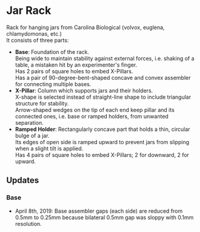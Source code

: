 # Jar Rack

Rack for hanging jars from Carolina Biological (volvox, euglena, chlamydomonas, etc.)  
It consists of three parts:
* **Base**: Foundation of the rack.  
Being wide to maintain stability against external forces, i.e. shaking of a table, a mistaken hit by an experimenter's finger.  
Has 2 pairs of square holes to embed X-Pillars.  
Has a pair of 90-degree-bent-shaped concave and convex assembler for connecting multiple bases.
* **X-Pillar**: Column which supports jars and their holders.  
X-shape is selected instead of straight-line shape to include triangular structure for stability.  
Arrow-shaped wedges on the tip of each end keep pillar and its connected ones, i.e. base or ramped holders, from unwanted separation.
* **Ramped Holder**: Rectangularly concave part that holds a thin, circular bulge of a jar.  
Its edges of open side is ramped upward to prevent jars from slipping when a slight tilt is applied.  
Has 4 pairs of square holes to embed X-Pillars; 2 for downward, 2 for upward.

## Updates

### Base

* April 8th, 2019: Base assembler gaps (each side) are reduced from 0.5mm to 0.25mm because bilateral 0.5mm gap was sloppy with 0.1mm resolution.
